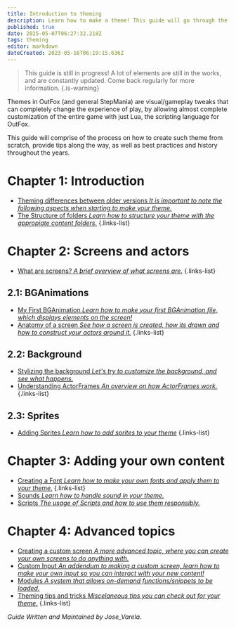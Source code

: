 ```yaml
---
title: Introduction to theming
description: Learn how to make a theme! This guide will go through the steps to make a basic theme from scratch, and teach you some tips along the way.
published: true
date: 2025-05-07T06:27:32.218Z
tags: theming
editor: markdown
dateCreated: 2023-05-16T06:19:15.636Z
---
```


> This guide is still in progress! A lot of elements are still in the works, and are constantly updated.
> Come back regularly for more information.
{.is-warning}

<!--, which are being written on the `theming` branch of this wiki.-->

Themes in OutFox (and general StepMania) are visual/gameplay tweaks that can completely change the experience of play, by allowing almost complete customization of the entire game with just Lua, the scripting language for OutFox.

This guide will comprise of the process on how to create such theme from scratch, provide tips along the way, as well as best practices and history throughout the years.

# Chapter 1: Introduction

- [Theming differences between older versions *It is important to note the following aspects when starting to make your theme.*](Theming-0-Differences)
- [The Structure of folders *Learn how to structure your theme with the appropiate content folders.*](Theming-1-Folders)
{.links-list}

# Chapter 2: Screens and actors

- [What are screens? *A brief overview of what screens are.*](What-Are-Screens)
{.links-list}

## 2.1: BGAnimations

- [My First BGAnimation *Learn how to make your first BGAnimation file, which displays elements on the screen!*](myfirstbga)
- [Anatomy of a screen *See how a screen is created, how its drawn and how to construct your actors around it.*](Theming-3-Anatomy-Screen)
{.links-list}

## 2.2: Background

- [Stylizing the background *Let's try to customize the background, and see what happens.*](stylebackground)
- [Understanding ActorFrames *An overview on how ActorFrames work.*](understandingactorframes)
{.links-list}

## 2.3: Sprites

- [Adding Sprites *Learn how to add sprites to your theme*](addingsprites)
{.links-list}

# Chapter 3: Adding your own content
- [Creating a Font *Learn how to make your own fonts and apply them to your theme.*](Theming-4-Creating-Font)
{.links-list}
- [Sounds *Learn how to handle sound in your theme.*](Theming-Sounds)
- [Scripts *The usage of Scripts and how to use them responsibly.*](Theming-Scripts)

# Chapter 4: Advanced topics

- [Creating a custom screen *A more advanced topic, where you can create your own screens to do anything with.*](Theming-2-Screen-Creation)
- [Custom Input *An addendum to making a custom screen, learn how to make your own input so you can interact with your new content!*](Theming-Custom-Input)
- [Modules *A system that allows on-demand functions/snippets to be loaded.*](Theming-Modules)
- [Theming tips and tricks *Miscelaneous tips you can check out for your theme.*](tips/_index)
{.links-list}

*Guide Written and Maintained by Jose_Varela.*